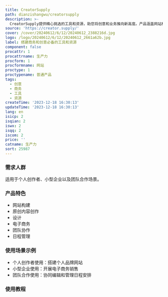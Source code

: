 ```yaml
---
title: CreatorSupply
path: dianzishangwu/creatorsupply
description: >-
  CreatorSupply提供精心挑选的工具和资源，助您将创意和业务推向新高度。产品涵盖网站构建、原创内容创作、设计、电子商务、团队协作、日程管理等多个领域。定价灵活，定位为创意商务领域的综合服务平台。
source: 'https://creator.supply/'
cover: /cover/20240612/6/12/20240612_2388216d.jpg
logo: /logo/20240612/6/12/20240612_2661a62b.jpg
label: 搭建商务和创意必备的工具和资源
component: false
procattr: 1
procattrname: 生产力
procform: 1
procformname: 网站
proctype: 1
proctypename: 普通产品
tags:
  - 创意
  - 商务
  - 工具
  - 资源
createTime: '2023-12-18 16:30:13'
updateTime: '2023-12-18 16:30:13'
lang: en
isicp: 2
isqian: 2
iswx: 2
isqq: 2
iscom: 2
price: ''
catname: 生产力
sort: 25987
---
```




### 需求人群
适用于个人创作者、小型企业以及团队合作场景。

### 产品特色
- 网站构建
- 原创内容创作
- 设计
- 电子商务
- 团队协作
- 日程管理

### 使用场景示例
- 个人创作者使用：搭建个人品牌网站
- 小型企业使用：开展电子商务销售
- 团队合作使用：协同编辑和管理日程安排

### 使用教程


  
